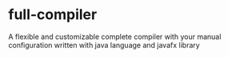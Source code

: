 # full-compiler
A flexible and customizable complete compiler with your manual configuration written with java language and javafx library
